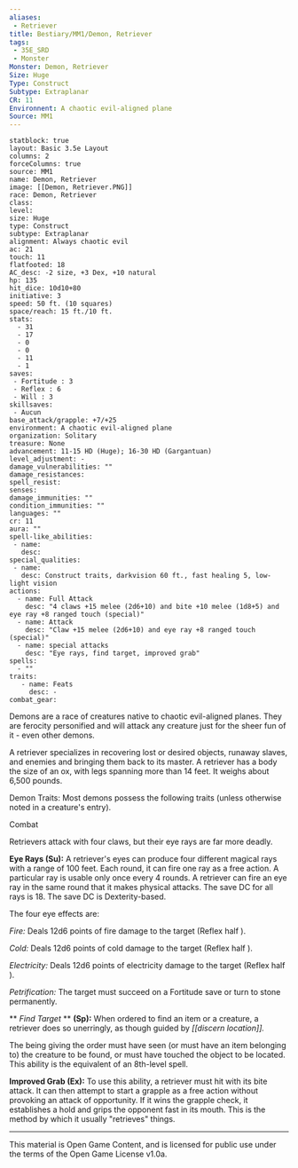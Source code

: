 ```yaml
---
aliases:
 - Retriever
title: Bestiary/MM1/Demon, Retriever
tags: 
 - 35E_SRD
 - Monster
Monster: Demon, Retriever
Size: Huge
Type: Construct
Subtype: Extraplanar
CR: 11
Environnent: A chaotic evil-aligned plane
Source: MM1
---
```


```statblock
statblock: true
layout: Basic 3.5e Layout
columns: 2
forceColumns: true
source: MM1 
name: Demon, Retriever
image: [[Demon, Retriever.PNG]]
race: Demon, Retriever
class: 
level: 
size: Huge
type: Construct
subtype: Extraplanar
alignment: Always chaotic evil
ac: 21
touch: 11
flatfooted: 18
AC_desc: -2 size, +3 Dex, +10 natural
hp: 135
hit_dice: 10d10+80
initiative: 3
speed: 50 ft. (10 squares)
space/reach: 15 ft./10 ft.
stats:
  - 31
  - 17
  - 0
  - 0
  - 11
  - 1
saves:
 - Fortitude : 3
 - Reflex : 6
 - Will : 3
skillsaves:
 - Aucun
base_attack/grapple: +7/+25
environment: A chaotic evil-aligned plane
organization: Solitary
treasure: None
advancement: 11-15 HD (Huge); 16-30 HD (Gargantuan)
level_adjustment: -
damage_vulnerabilities: ""
damage_resistances: 
spell_resist: 
senses: 
damage_immunities: ""
condition_immunities: ""
languages: ""
cr: 11
aura: ""
spell-like_abilities:
 - name: 
   desc: 
special_qualities:
 - name:
   desc: Construct traits, darkvision 60 ft., fast healing 5, low-light vision
actions:
  - name: Full Attack
    desc: "4 claws +15 melee (2d6+10) and bite +10 melee (1d8+5) and eye ray +8 ranged touch (special)"
  - name: Attack
    desc: "Claw +15 melee (2d6+10) and eye ray +8 ranged touch (special)"
  - name: special attacks
    desc: "Eye rays, find target, improved grab"
spells:
  - ""
traits:
   - name: Feats
     desc: -
combat_gear:  
```


Demons are a race of creatures native to chaotic evil-aligned planes. They are ferocity personified and will attack any creature just for the sheer fun of it - even other demons.

A retriever specializes in recovering lost or desired objects, runaway slaves, and enemies and bringing them back to its master. A retriever has a body the size of an ox, with legs spanning more than 14 feet. It weighs about 6,500 pounds.

Demon Traits: Most demons possess the following traits (unless otherwise noted in a creature's entry).

Combat

Retrievers attack with four claws, but their eye rays are far more deadly.


**Eye Rays (Su):** A retriever's eyes can produce four different magical rays with a range of 100 feet. Each round, it can fire one ray as a free action. A particular ray is usable only once every 4 rounds. A retriever can fire an eye ray in the same round that it makes physical attacks. The save DC for all rays is 18. The save DC is Dexterity-based.

The four eye effects are:


*Fire:* Deals 12d6 points of fire damage to the target (Reflex half ).


*Cold:* Deals 12d6 points of cold damage to the target (Reflex half ).


*Electricity:* Deals 12d6 points of electricity damage to the target (Reflex half ).


*Petrification:* The target must succeed on a Fortitude save or turn to stone permanently.


**
*Find Target* 
**
**(Sp):** When ordered to find an item or a creature, a retriever does so unerringly, as though guided by *[[discern location]].*

The being giving the order must have seen (or must have an item belonging to) the creature to be found, or must have touched the object to be located. This ability is the equivalent of an 8th-level spell.


**Improved Grab (Ex):** To use this ability, a retriever must hit with its bite attack. It can then attempt to start a grapple as a free action without provoking an attack of opportunity. If it wins the grapple check, it establishes a hold and grips the opponent fast in its mouth. This is the method by which it usually "retrieves" things.

---

This material is Open Game Content, and is licensed for public use under the terms of the Open Game License v1.0a.
